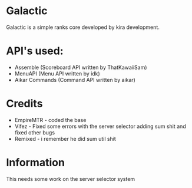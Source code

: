 # Galactic
Galactic is a simple ranks core developed by kira development.

# API's used:
 - Assemble (Scoreboard API written by ThatKawaiiSam)
 - MenuAPI (Menu API written by idk)
 - Aikar Commands (Command API written by aikar)

# Credits
- EmpireMTR - coded the base
- Vifez - Fixed some errors with the server selector adding sum shit and fixed other bugs
- Remixed - i remember he did sum util shit

# Information
This needs some work on the server selector system
